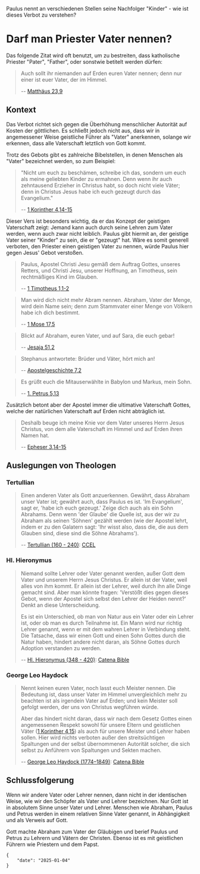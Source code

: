 Paulus nennt an verschiedenen Stellen seine Nachfolger
"Kinder" - wie ist dieses Verbot zu verstehen?

# Darf man Priester Vater nennen?

Das folgende Zitat wird oft benutzt, um zu bestreiten, 
dass katholische Priester "Pater", "Father", oder 
sonstwie betitelt werden dürfen:

> Auch sollt ihr niemanden auf Erden euren Vater nennen; 
> denn nur einer ist euer Vater, der im Himmel.
> 
> -- [Matthäus 23,9](https://k-bibel.de/ARN/Mt23#9)

## Kontext

Das Verbot richtet sich gegen die Überhöhung menschlicher 
Autorität auf Kosten der göttlichen. Es schließt jedoch 
nicht aus, dass wir in angemessener Weise geistliche 
Führer als "Vater" anerkennen, solange wir erkennen, 
dass alle Vaterschaft letztlich von Gott kommt.

Trotz des Gebots gibt es zahlreiche Bibelstellen, in 
denen Menschen als "Vater" bezeichnet werden, so zum Beispiel:

> "Nicht um euch zu beschämen, schreibe ich das, sondern 
> um euch als meine geliebten Kinder zu ermahnen. Denn wenn 
> ihr auch zehntausend Erzieher in Christus habt, so doch 
> nicht viele Väter; denn in Christus Jesus habe ich euch 
> gezeugt durch das Evangelium."
> 
> -- [1 Korinther 4,14-15](https://k-bibel.de/ARN/1Kor4#14-15)

Dieser Vers ist besonders wichtig, da er das Konzept der geistigen
Vaterschaft zeigt: Jemand kann auch durch seine Lehren zum Vater werden, 
wenn auch zwar nicht leiblich. Paulus gibt hiermit an, der geistige Vater 
seiner "Kinder" zu sein, die er "gezeugt" hat. Wäre es somit generell 
verboten, den Priester einen geistigen Vater zu nennen, würde Paulus 
hier gegen Jesus' Gebot verstoßen.

> Paulus, Apostel Christi Jesu gemäß dem Auftrag Gottes, unseres Retters, 
> und Christi Jesu, unserer Hoffnung, an Timotheus, sein rechtmäßiges 
> Kind im Glauben.
> 
> -- [1 Timotheus 1,1-2](https://k-bibel.de/ARN/1Tim1#1-2)

> Man wird dich nicht mehr Abram nennen. Abraham, Vater der Menge, 
> wird dein Name sein; denn zum Stammvater einer Menge von Völkern 
> habe ich dich bestimmt.
> 
> -- [1 Mose 17,5](https://k-bibel.de/ARN/1Mose17#5)

> Blickt auf Abraham, euren Vater, und auf Sara, die euch gebar!
> 
> -- [Jesaja 51,2](https://k-bibel.de/ARN/Jes51#2)

> Stephanus antwortete: Brüder und Väter, hört mich an!
> 
> -- [Apostelgeschichte 7,2](https://k-bibel.de/ARN/Apg7#2)

> Es grüßt euch die Mitauserwählte in Babylon und Markus, mein Sohn.
> 
> -- [1. Petrus 5,13](https://k-bibel.de/ARN/1Petr5#13)

Zusätzlich betont aber der Apostel immer die ultimative 
Vaterschaft Gottes, welche der natürlichen Vaterschaft auf 
Erden nicht abträglich ist.

> Deshalb beuge ich meine Knie vor dem Vater unseres 
> Herrn Jesus Christus, von dem alle Vaterschaft im Himmel 
> und auf Erden ihren Namen hat.
> 
> -- [Epheser 3,14-15](https://k-bibel.de/ARN/Eph3#14-15)

## Auslegungen von Theologen

### Tertullian

> Einen anderen Vater als Gott anzuerkennen. Gewährt, dass 
> Abraham unser Vater ist; gewährt auch, dass Paulus es ist. 
> 'Im Evangelium', sagt er, 'habe ich euch gezeugt.' Zeige dich 
> auch als ein Sohn Abrahams. Denn wenn 'der Glaube' die Quelle ist, 
> aus der wir zu Abraham als seinen 'Söhnen' gezählt werden (wie der 
> Apostel lehrt, indem er zu den Galatern sagt: 'Ihr wisst also, dass 
> die, die aus dem Glauben sind, diese sind die Söhne Abrahams').
> 
> -- [Tertullian (160 - 240)](https://de.wikipedia.org/wiki/Tertullian): [CCEL](https://ccel.org/ccel/schaff/anf04.iii.vii.vi.html)

### Hl. Hieronymus

> Niemand sollte Lehrer oder Vater genannt werden, außer Gott 
> dem Vater und unserem Herrn Jesus Christus. Er allein ist der 
> Vater, weil alles von ihm kommt. Er allein ist der Lehrer, 
> weil durch ihn alle Dinge gemacht sind. Aber man könnte fragen: 
> 'Verstößt dies gegen dieses Gebot, wenn der Apostel sich selbst den 
> Lehrer der Heiden nennt?' Denkt an diese Unterscheidung. 
> 
> Es ist ein Unterschied, ob man von Natur aus ein Vater oder ein Lehrer ist, 
> oder ob man es durch Teilnahme ist. Ein Mann wird nur richtig Lehrer genannt, 
> wenn er mit dem wahren Lehrer in Verbindung steht. Die Tatsache, dass wir einen 
> Gott und einen Sohn Gottes durch die Natur haben, hindert andere nicht daran, 
> als Söhne Gottes durch Adoption verstanden zu werden.
> 
> -- [Hl. Hieronymus (348 - 420)](https://de.wikipedia.org/wiki/Hieronymus_(Kirchenvater)): [Catena Bible](https://catenabible.com/com/585b63219ac03ecd4b8e70f1)

### George Leo Haydock

> Nennt keinen euren Vater, noch lasst euch Meister nennen. 
> Die Bedeutung ist, dass unser Vater im Himmel unvergleichlich 
> mehr zu beachten ist als irgendein Vater auf Erden; und kein 
> Meister soll gefolgt werden, der uns von Christus wegführen würde. 
> 
> Aber das hindert nicht daran, dass wir nach dem Gesetz Gottes 
> einen angemessenen Respekt sowohl für unsere Eltern und geistlichen 
> Väter ([1 Korinther 4,15](https://k-bibel.de/ARN/1Kor4#15)) als auch 
> für unsere Meister und Lehrer haben sollen. Hier wird nichts verboten 
> außer den streitsüchtigen Spaltungen und der selbst übernommenen 
> Autorität solcher, die sich selbst zu Anführern von Spaltungen 
> und Sekten machen.
> 
> -- [George Leo Haydock (1774–1849)](https://en.wikipedia.org/wiki/George_Leo_Haydock): [Catena Bible](https://catenabible.com/com/5735e2c9ec4bd7c9723bf833)

## Schlussfolgerung

Wenn wir andere Vater oder Lehrer nennen, dann nicht in der identischen Weise, 
wie wir den Schöpfer als Vater und Lehrer bezeichnen. Nur Gott ist in absolutem Sinne 
unser Vater und Lehrer. Menschen wie Abraham, Paulus und Petrus werden in einem 
relativen Sinne Vater genannt, in Abhängigkeit und als Verweis auf Gott.

Gott machte Abraham zum Vater der Gläubigen und berief Paulus und Petrus zu Lehrern 
und Vätern der Christen. Ebenso ist es mit geistlichen Führern wie Priestern und dem Papst.

```
{
    "date": "2025-01-04"
}
```